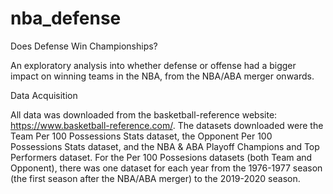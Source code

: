 # nba_defense

Does Defense Win Championships?

An exploratory analysis into whether defense or offense had a bigger impact on winning teams in the NBA, from the NBA/ABA merger onwards.

Data Acquisition

All data was downloaded from the basketball-reference website: https://www.basketball-reference.com/. The datasets downloaded were the Team Per 100 Possessions Stats dataset, the Opponent Per 100 Possessions Stats dataset, and the NBA & ABA Playoff Champions and Top Performers dataset. For the Per 100 Possesions datasets (both Team and Opponent), there was one dataset for each year from the 1976-1977 season (the first season after the NBA/ABA merger) to the 2019-2020 season.
